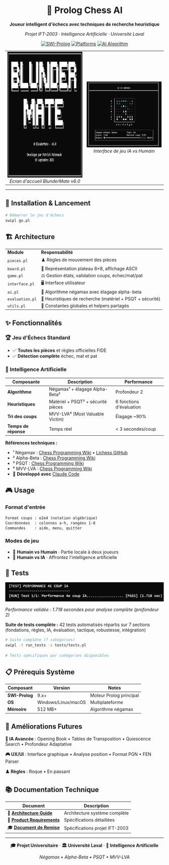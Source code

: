 <div align="center">

# 🤖 Prolog Chess AI

**Joueur intelligent d'échecs avec techniques de recherche heuristique**

*Projet IFT-2003 · Intelligence Artificielle · Université Laval*

[![SWI-Prolog](https://img.shields.io/badge/SWI--Prolog-9.x+-blue?style=flat-square)](https://www.swi-prolog.org/)
[![Platforms](https://img.shields.io/badge/Platform-Windows%20%7C%20Linux%20%7C%20macOS-lightgrey?style=flat-square)]()
[![AI Algorithm](https://img.shields.io/badge/AI-Negamax%20%7C%20Alpha--Beta-green?style=flat-square)]()

<table>
<tr>
<td width="50%" align="center">
  <img src="docs/images/BLUNDERMATE_TITLE.png" alt="Écran titre BlunderMate" width="320" height="400">
  <br><em>Écran d'accueil BlunderMate v6.0</em>
</td>
<td width="50%" align="center">
  <img src="docs/images/PARTIE_IVH.png" alt="Interface de jeu" width="400">
  <br><em>Interface de jeu IA vs Humain</em>
</td>
</tr>
</table>

</div>

---

## 🚀 Installation & Lancement

```bash
# Démarrer le jeu d'échecs
swipl go.pl
```

## 🏗️ Architecture

<table>
<tr><td><strong>Module</strong></td><td><strong>Responsabilité</strong></td></tr>
<tr><td><code>pieces.pl</code></td><td>♟️ Règles de mouvement des pièces</td></tr>
<tr><td><code>board.pl</code></td><td>🏁 Représentation plateau 8×8, affichage ASCII</td></tr>
<tr><td><code>game.pl</code></td><td>⚖️ Gestion états, validation coups, échec/mat/pat</td></tr>
<tr><td><code>interface.pl</code></td><td>🖥️ Interface utilisateur</td></tr>
<tr><td><code>ai.pl</code></td><td>🧠 Algorithme négamax avec élagage alpha-beta</td></tr>
<tr><td><code>evaluation.pl</code></td><td>🎯 Heuristiques de recherche (matériel + PSQT + sécurité)</td></tr>
<tr><td><code>utils.pl</code></td><td>🔧 Constantes globales et helpers partagés</td></tr>
</table>

## ✨ Fonctionnalités

### 🏆 Jeu d'Échecs Standard
- ✅ **Toutes les pièces** et règles officielles FIDE
- ✅ **Détection complète** échec, mat et pat

### 🤖 Intelligence Artificielle

| Composante | Description | Performance |
|------------|-------------|-------------|
| **Algorithme** | Négamax¹ + élagage Alpha-Beta² | Profondeur 2 |
| **Heuristiques** | Matériel + PSQT³ + sécurité pièces | 6 fonctions d'évaluation |
| **Tri des coups** | MVV-LVA⁴ (Most Valuable Victim) | Élagage ~90% |
| **Temps de réponse** | Temps réel | < 3 secondes/coup |

**Références techniques :**
- ¹ Négamax : [Chess Programming Wiki](https://www.chessprogramming.org/Negamax) • [Lichess GitHub](https://github.com/lichess-org/lila)
- ² Alpha-Beta : [Chess Programming Wiki](https://www.chessprogramming.org/Alpha-Beta)
- ³ PSQT : [Chess Programming Wiki](https://www.chessprogramming.org/Piece-Square_Tables) 
- ⁴ MVV-LVA : [Chess Programming Wiki](https://www.chessprogramming.org/MVV-LVA)
- 🤖 **Développé avec** [Claude Code](https://claude.ai/code)

## 🎮 Usage

### Format d'entrée
```
Format coups : e2e4 (notation algébrique)
Coordonnées  : colonnes a-h, rangées 1-8  
Commandes    : aide, menu, quitter
```

### Modes de jeu
- 👤 **Humain vs Humain** · Partie locale à deux joueurs
- 🤖 **Humain vs IA** · Affrontez l'intelligence artificielle

## 🧪 Tests

<img src="docs/images/test-performance.png" alt="Test de performance IA" width="600">

*Performance validée : 1.718 secondes pour analyse complète (profondeur 2)*

**Suite de tests complète :** 42 tests automatisés répartis sur 7 sections (fondations, règles, IA, évaluation, tactique, robustesse, intégration)

```bash
# Suite complète (7 catégories)
swipl -t run_tests -s tests/tests.pl

# Tests spécifiques par catégories disponibles
```

## 📋 Prérequis Système

| Composant | Version | Notes |
|-----------|---------|-------|
| **SWI-Prolog** | 9.x+ | Moteur Prolog principal |
| **OS** | Windows/Linux/macOS | Multiplateforme |
| **Mémoire** | 512 MB+ | Algorithme négamax |

## 🔧 Améliorations Futures

**🚀 IA Avancée** : Opening Book • Tables de Transposition • Quiescence Search • Profondeur Adaptative

**🎮 UX/UI** : Interface graphique • Analyse position • Format PGN • FEN Parser

**♟️ Règles** : Roque • En passant


## 📚 Documentation Technique

| Document | Description |
|----------|-------------|
| 📐 [**Architecture Guide**](docs/ARCHITECTURE_GUIDE_DEVELOPERS.md) | Architecture système complète |
| 📄 [**Product Requirements**](docs/PRD.md) | Spécifications détaillées |
| 🎓 [**Document de Remise**](docs/DOCUMENT_REMISE.md) | Spécifications projet IFT-2003 |

---

<div align="center">

**🎓 Projet Universitaire** · **🏛️ Université Laval** · **🤖 Intelligence Artificielle**

*Négamax • Alpha-Beta • PSQT • MVV-LVA*

</div>